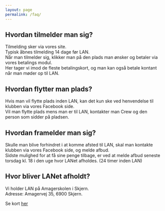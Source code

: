 ```yaml
---
layout: page
permalink: /faq/
---
```



<div class="section"><h2>Hvordan tilmelder man sig?</h2><p>Tilmelding sker via vores site.<br />Typisk &aring;bnes tilmelding 14 dage f&oslash;r LAN.<br />N&aring;r man tilmelder sig, klikker man p&aring; den plads man &oslash;nsker og betaler via vores betalings modul.<br />Her tager vi imod de fleste betalingskort, og man kan ogs&aring; betale kontant n&aring;r man m&oslash;der op til LAN.</p></div>

<div class="section"><h2>Hvordan flytter man plads?</h2><p>Hvis man vil flytte plads inden LAN, kan det kun ske ved henvendelse til klubben via vores Facebook side.<br />Vil man flytte plads mens man er til LAN, kontakter man Crew og den person som sidder p&aring; pladsen.</p></div>

<div class="section"><h2>Hvordan framelder man sig?</h2><p>Skulle man blive forhindret i at komme afsted til LAN, skal man kontakte klubben via vores Facebook side, og melde afbud.<br />Sidste mulighed for at f&aring; sine penge tilbage, er ved at melde afbud seneste torsdag kl. 18 i den uge hvor LANet afholdes. (24 timer inden LAN)</p></div>

<div class="section"><h2>Hvor bliver LANet afholdt?</h2><p>Vi holder LAN p&aring; Amagerskolen i Skjern.<br />Adresse: Amagervej 35, 6900 Skjern.</p><p>Se kort <a href="/tilmelding/#lokation">her</a></p></div>